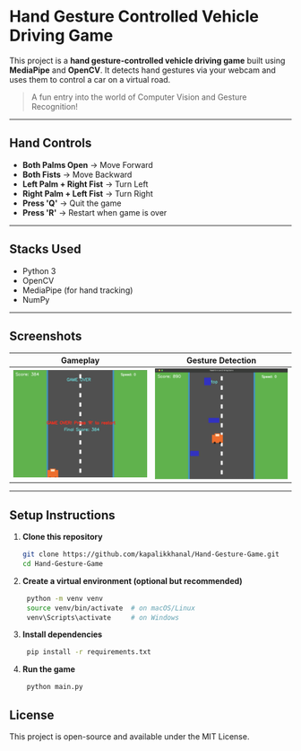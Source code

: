 # Hand Gesture Controlled Vehicle Driving Game

This project is a **hand gesture-controlled vehicle driving game** built using **MediaPipe** and **OpenCV**. It detects hand gestures via your webcam and uses them to control a car on a virtual road.

> A fun entry into the world of Computer Vision and Gesture Recognition!

---

## Hand Controls

- **Both Palms Open** → Move Forward
- **Both Fists** → Move Backward
- **Left Palm + Right Fist** → Turn Left
- **Right Palm + Left Fist** → Turn Right
- **Press 'Q'** → Quit the game
- **Press 'R'** → Restart when game is over

---

## Stacks Used

- Python 3
- OpenCV
- MediaPipe (for hand tracking)
- NumPy

---

## Screenshots

| Gameplay                                 | Gesture Detection                       |
| ---------------------------------------- | --------------------------------------- |
| ![gameplay](screenshots/Screenshot0.png) | ![gesture](screenshots/Screenshot1.png) |

---

## Setup Instructions

1. **Clone this repository**

   ```bash
   git clone https://github.com/kapalikkhanal/Hand-Gesture-Game.git
   cd Hand-Gesture-Game

   ```

2. **Create a virtual environment (optional but recommended)**

   ```bash
    python -m venv venv
    source venv/bin/activate  # on macOS/Linux
    venv\Scripts\activate     # on Windows

   ```

3. **Install dependencies**

   ```bash
    pip install -r requirements.txt

   ```

3. **Run the game**

   ```bash
    python main.py

   ```

## License

This project is open-source and available under the MIT License.
